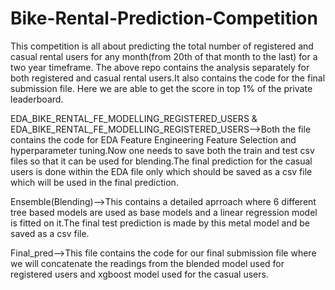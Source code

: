 # Bike-Rental-Prediction-Competition
This competition is all about predicting the total number of registered and casual rental users for any month(from 20th of that month to the last) for a two year timeframe.
The above repo contains the analysis separately for both registered and casual rental users.It also contains the code for the final submission file.
Here we are able to get the score in top 1% of the private leaderboard.

EDA_BIKE_RENTAL_FE_MODELLING_REGISTERED_USERS & EDA_BIKE_RENTAL_FE_MODELLING_REGISTERED_USERS-->Both the file contains the code for EDA Feature Engineering Feature Selection and hyperparameter tuning.Now one needs to save both the train and test csv files so that it can be used for blending.The final prediction for the casual users is done within the EDA file only which should be saved as a csv file which will be used in the final prediction.

Ensemble(Blending)-->This contains a detailed aprroach where 6 different tree based models are used as base models and a linear regression model is fitted on it.The final test prediction is made by this metal model and be saved as a csv file.

Final_pred-->This file contains the code for our final submission file where we will concatenate the readings from the blended model used for registered users and xgboost model used for the casual users.

